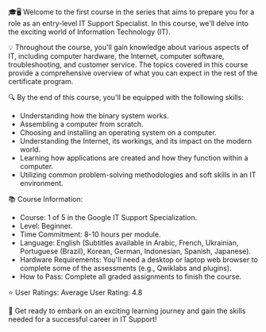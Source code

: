 🎓🖥️ Welcome to the first course in the series that aims to prepare you for a role as an entry-level IT Support Specialist. In this course, we'll delve into the exciting world of Information Technology (IT). 

💡 Throughout the course, you'll gain knowledge about various aspects of IT, including computer hardware, the Internet, computer software, troubleshooting, and customer service. The topics covered in this course provide a comprehensive overview of what you can expect in the rest of the certificate program.

🔍 By the end of this course, you'll be equipped with the following skills:
- Understanding how the binary system works.
- Assembling a computer from scratch.
- Choosing and installing an operating system on a computer.
- Understanding the Internet, its workings, and its impact on the modern world.
- Learning how applications are created and how they function within a computer.
- Utilizing common problem-solving methodologies and soft skills in an IT environment.

📚 Course Information:
- Course: 1 of 5 in the Google IT Support Specialization.
- Level: Beginner.
- Time Commitment: 8-10 hours per module.
- Language: English (Subtitles available in Arabic, French, Ukrainian, Portuguese (Brazil), Korean, German, Indonesian, Spanish, Japanese).
- Hardware Requirements: You'll need a desktop or laptop web browser to complete some of the assessments (e.g., Qwiklabs and plugins).
- How to Pass: Complete all graded assignments to finish the course.

⭐ User Ratings:
Average User Rating: 4.8

🚀 Get ready to embark on an exciting learning journey and gain the skills needed for a successful career in IT Support!